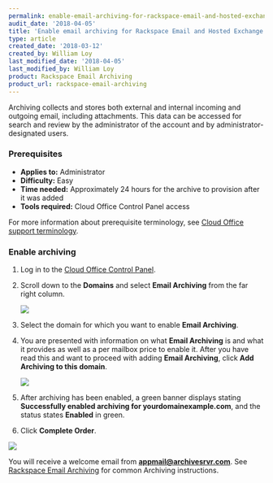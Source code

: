 ```yaml
---
permalink: enable-email-archiving-for-rackspace-email-and-hosted-exchange/
audit_date: '2018-04-05'
title: 'Enable email archiving for Rackspace Email and Hosted Exchange'
type: article
created_date: '2018-03-12'
created_by: William Loy
last_modified_date: '2018-04-05'
last_modified_by: William Loy
product: Rackspace Email Archiving
product_url: rackspace-email-archiving
---
```


Archiving collects and stores both external and internal incoming and
outgoing email, including attachments. This data can be accessed for
search and review by the administrator of the account and by
administrator-designated users.

### Prerequisites

- **Applies to:** Administrator
- **Difficulty:** Easy
- **Time needed:** Approximately 24 hours for the archive to provision after it was added
- **Tools required:** Cloud Office Control Panel access

For more information about prerequisite terminology, see [Cloud Office support terminology](/how-to/cloud-office-support-terminology).

### Enable archiving

1. Log in to the [Cloud Office Control Panel](https://cp.rackspace.com).

2. Scroll down to the **Domains** and select **Email Archiving** from the far right column.

   <img src="{% asset_path rackspace-email-archiving/enable-email-archiving-for-rackspace-email-and-hosted-exchange/email_archiving_link.png %}" />

3. Select the domain for which you want to enable **Email Archiving**.  
4. You are presented with information on what **Email Archiving** is and what it provides as well as a per mailbox price to enable it. After you have read this and want to proceed with adding **Email Archiving**, click **Add Archiving to this domain**.

   <img src="{% asset_path rackspace-email-archiving/enable-email-archiving-for-rackspace-email-and-hosted-exchange/add_arc.png %}" />

5.  After archiving has been enabled, a green banner displays stating **Successfully enabled archiving for yourdomainexample.com**, and the status states **Enabled** in green.
6.  Click **Complete Order**.

   <img src="{% asset_path rackspace-email-archiving/enable-email-archiving-for-rackspace-email-and-hosted-exchange/success.png %}" />

You will receive a welcome email from **appmail@archivesrvr.com**. See [Rackspace Email Archiving](/how-to/rackspace-email-archiving) for common Archiving instructions.
